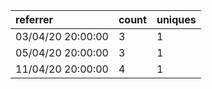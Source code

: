 | referrer          | count | uniques |
| :---------------- | :---- | :------ |
| 03/04/20 20:00:00 | 3     | 1       |
| 05/04/20 20:00:00 | 3     | 1       |
| 11/04/20 20:00:00 | 4     | 1       |